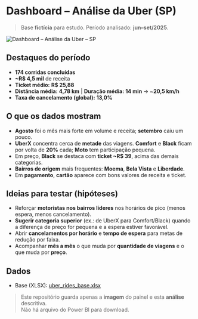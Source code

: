 # Dashboard – Análise da Uber (SP)

> Base **fictícia** para estudo. Período analisado: **jun–set/2025**.

![Dashboard – Análise da Uber – SP](Dashboard%20An%C3%A1lise%20da%20Uber%20-%20SP.png)

## Destaques do período
- **174 corridas concluídas**
- **~R$ 4,5 mil** de receita
- **Ticket médio:** **R$ 25,88**
- **Distância média:** **4,78 km**  |  **Duração média:** **14 min**  → ~**20,5 km/h**
- **Taxa de cancelamento (global):** **13,0%**

## O que os dados mostram
- **Agosto** foi o mês mais forte em volume e receita; **setembro** caiu um pouco.
- **UberX** concentra cerca de **metade** das viagens. **Comfort** e **Black** ficam por volta de **20%** cada; **Moto** tem participação pequena.
- Em preço, **Black** se destaca com **ticket ~R$ 39**, acima das demais categorias.
- **Bairros de origem** mais frequentes: **Moema**, **Bela Vista** e **Liberdade**.
- Em **pagamento**, **cartão** aparece com bons valores de receita e ticket.

## Ideias para testar (hipóteses)
- Reforçar **motoristas nos bairros líderes** nos horários de pico (menos espera, menos cancelamento).
- **Sugerir categoria superior** (ex.: de UberX para Comfort/Black) quando a diferença de preço for pequena e a espera estiver favorável.
- Abrir **cancelamentos por horário** e **tempo de espera** para metas de redução por faixa.
- Acompanhar **mês a mês** o que muda por **quantidade de viagens** e o que muda por **preço**.

## Dados
- Base (XLSX): [uber_rides_base.xlsx](uber_rides_base.xlsx)

> Este repositório guarda apenas a **imagem** do painel e esta **análise** descritiva.  
> Não há arquivo do Power BI para download.
